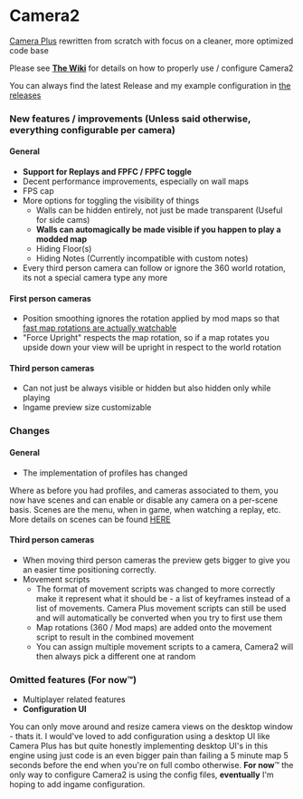 # Camera2

[Camera Plus](https://github.com/Snow1226/CameraPlus) rewritten from scratch with focus on a cleaner, more optimized code base

Please see [**The Wiki**](https://github.com/kinsi55/CS_BeatSaber_Camera2/wiki) for details on how to properly use / configure Camera2

You can always find the latest Release and my example configuration in [the releases](https://github.com/kinsi55/CS_BeatSaber_Camera2/releases)

### New features / improvements (Unless said otherwise, everything configurable per camera)

#### General
- **Support for Replays and FPFC / FPFC toggle**
- Decent performance improvements, especially on wall maps
- FPS cap
- More options for toggling the visibility of things
	- Walls can be hidden entirely, not just be made transparent (Useful for side cams)
	- **Walls can automagically be made visible if you happen to play a modded map**
	- Hiding Floor(s)
	- Hiding Notes (Currently incompatible with custom notes)
- Every third person camera can follow or ignore the 360 world rotation, its not a special camera type any more

#### First person cameras
- Position smoothing ignores the rotation applied by mod maps so that [fast map rotations are actually watchable](https://www.youtube.com/watch?v=yjbFchHnZ74)
- "Force Upright" respects the map rotation, so if a map rotates you upside down your view will be upright in respect to the world rotation

#### Third person cameras
- Can not just be always visible or hidden but also hidden only while playing
- Ingame preview size customizable

### Changes

#### General
- The implementation of profiles has changed

Where as before you had profiles, and cameras associated to them, you now have scenes and can enable or disable any camera on a per-scene basis. Scenes are the menu, when in game, when watching a replay, etc. More details on scenes can be found [HERE](https://github.com/kinsi55/CS_BeatSaber_Camera2/wiki/Scenes)

#### Third person cameras
- When moving third person cameras the preview gets bigger to give you an easier time positioning correctly.
- Movement scripts
	- The format of movement scripts was changed to more correctly make it represent what it should be - a list of keyframes instead of a list of movements. Camera Plus movement scripts can still be used and will automatically be converted when you try to first use them
	- Map rotations (360 / Mod maps) are added onto the movement script to result in the combined movement
	- You can assign multiple movement scripts to a camera, Camera2 will then always pick a different one at random

### Omitted features (For now™)
- Multiplayer related features
- **Configuration UI**

You can only move around and resize camera views on the desktop window - thats it. I would've loved to add configuration using a desktop UI like Camera Plus has but quite honestly implementing desktop UI's in this engine using just code is an even bigger pain than failing a 5 minute map 5 seconds before the end when you're on full combo otherwise. **For now**™ the only way to configure Camera2 is using the config files, **eventually** I'm hoping to add ingame configuration.
